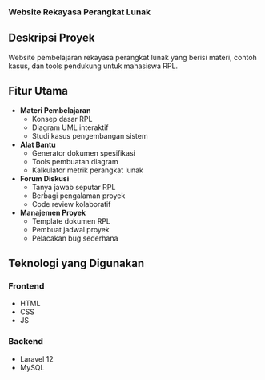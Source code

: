 ### Website Rekayasa Perangkat Lunak

## Deskripsi Proyek
Website pembelajaran rekayasa perangkat lunak yang berisi materi, contoh kasus, dan tools pendukung untuk mahasiswa RPL.

## Fitur Utama
- **Materi Pembelajaran**
  - Konsep dasar RPL
  - Diagram UML interaktif
  - Studi kasus pengembangan sistem
- **Alat Bantu**
  - Generator dokumen spesifikasi
  - Tools pembuatan diagram
  - Kalkulator metrik perangkat lunak
- **Forum Diskusi**
  - Tanya jawab seputar RPL
  - Berbagi pengalaman proyek
  - Code review kolaboratif
- **Manajemen Proyek**
  - Template dokumen RPL
  - Pembuat jadwal proyek
  - Pelacakan bug sederhana

## Teknologi yang Digunakan
### Frontend
- HTML
- CSS
- JS

### Backend
- Laravel 12
- MySQL

